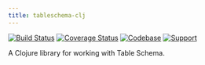 ```yaml
---
title: tableschema-clj
---
```


[![Build Status](https://travis-ci.org/frictionlessdata/tableschema-clj.svg?branch=master)](https://travis-ci.org/frictionlessdata/tableschema-clj)
[![Coverage Status](https://coveralls.io/repos/github/frictionlessdata/tableschema-clj/badge.svg?branch=master)](https://coveralls.io/github/frictionlessdata/tableschema-clj?branch=master)
[![Codebase](https://img.shields.io/badge/codebase-github-brightgreen)](https://github.com/frictionlessdata/tableschema-clj)
[![Support](https://img.shields.io/badge/support-discord-brightgreen)](https://discordapp.com/invite/Sewv6av)

A Clojure library for working with Table Schema.
